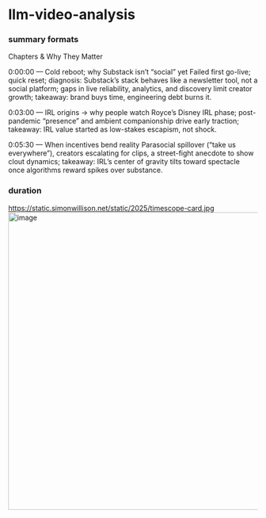 # llm-video-analysis

### summary formats


Chapters & Why They Matter

0:00:00 — Cold reboot; why Substack isn’t “social” yet
Failed first go-live; quick reset; diagnosis: Substack’s stack behaves like a newsletter tool, not a social platform; gaps in live reliability, analytics, and discovery limit creator growth; takeaway: brand buys time, engineering debt burns it.

0:03:00 — IRL origins → why people watch
Royce’s Disney IRL phase; post-pandemic “presence” and ambient companionship drive early traction; takeaway: IRL value started as low-stakes escapism, not shock.

0:05:30 — When incentives bend reality
Parasocial spillover (“take us everywhere”), creators escalating for clips, a street-fight anecdote to show clout dynamics; takeaway: IRL’s center of gravity tilts toward spectacle once algorithms reward spikes over substance.




### duration

https://static.simonwillison.net/static/2025/timescope-card.jpg<img width="1200" height="600" alt="image" src="https://github.com/user-attachments/assets/db29593b-175b-4e13-87c7-62871b81e9a5" />


